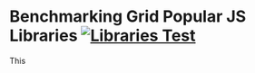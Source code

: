 # Benchmarking Grid Popular JS Libraries [![Libraries Test](https://img.shields.io/badge/libraries-test-green.svg)](https://github.com/axstavo08/benchmarking_grids)
This
